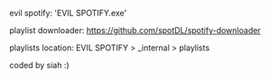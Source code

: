 evil spotify: 'EVIL SPOTIFY.exe'

playlist downloader: https://github.com/spotDL/spotify-downloader

playlists location: EVIL SPOTIFY > _internal > playlists



coded by siah :)